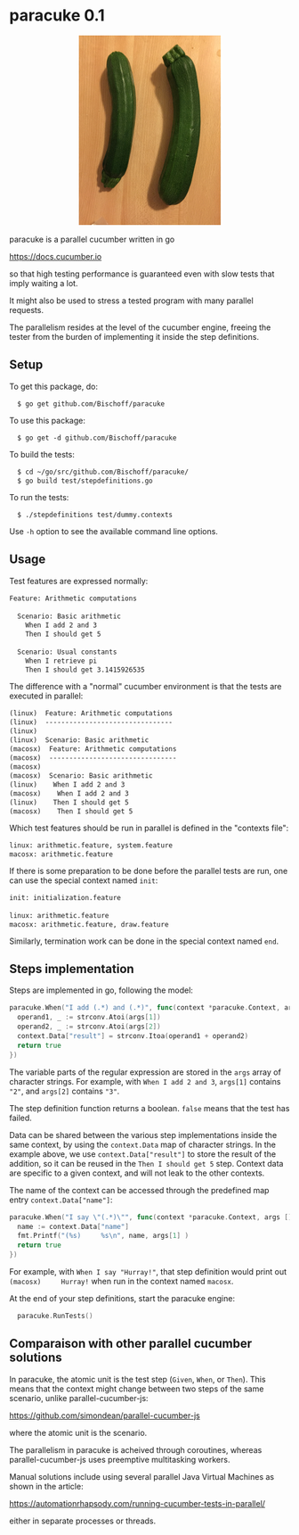 # paracuke 0.1
<p align="center"><img src=assets/images/Paracuke.png></p>
paracuke is a parallel cucumber written in go

  https://docs.cucumber.io

so that high testing performance is guaranteed even
with slow tests that imply waiting a lot.

It might also be used to stress a tested program
with many parallel requests.

The parallelism resides at the level of the cucumber
engine, freeing the tester from the burden of
implementing it inside the step definitions.


## Setup

To get this package, do:
```
  $ go get github.com/Bischoff/paracuke
```

To use this package:
```
  $ go get -d github.com/Bischoff/paracuke
```

To build the tests:
```
  $ cd ~/go/src/github.com/Bischoff/paracuke/
  $ go build test/stepdefinitions.go
```

To run the tests:
```
  $ ./stepdefinitions test/dummy.contexts
```

Use `-h` option to see the available command line
options.


## Usage

Test features are expressed normally:
```cucumber
Feature: Arithmetic computations

  Scenario: Basic arithmetic
    When I add 2 and 3
    Then I should get 5

  Scenario: Usual constants
    When I retrieve pi
    Then I should get 3.1415926535
```

The difference with a "normal" cucumber environment is
that the tests are executed in parallel:
```
(linux)  Feature: Arithmetic computations
(linux)  --------------------------------
(linux)
(linux)  Scenario: Basic arithmetic
(macosx)  Feature: Arithmetic computations
(macosx)  --------------------------------
(macosx)
(macosx)  Scenario: Basic arithmetic
(linux)    When I add 2 and 3
(macosx)    When I add 2 and 3
(linux)    Then I should get 5
(macosx)    Then I should get 5
```

Which test features should be run in parallel is defined in the
"contexts file":
```
linux: arithmetic.feature, system.feature
macosx: arithmetic.feature
```

If there is some preparation to be done before the parallel tests
are run, one can use the special context named `init`:
```
init: initialization.feature

linux: arithmetic.feature
macosx: arithmetic.feature, draw.feature
```

Similarly, termination work can be done in the special context
named `end`.


## Steps implementation

Steps are implemented in go, following the model:
```go
paracuke.When("I add (.*) and (.*)", func(context *paracuke.Context, args []string) bool {
  operand1, _ := strconv.Atoi(args[1])
  operand2, _ := strconv.Atoi(args[2])
  context.Data["result"] = strconv.Itoa(operand1 + operand2)
  return true
})
```

The variable parts of the regular expression are stored in the `args`
array of character strings. For example, with `When I add 2 and 3`,
`args[1]` contains `"2"`, and `args[2]` contains `"3"`.

The step definition function returns a boolean. `false` means that the
test has failed.

Data can be shared between the various step implementations inside
the same context, by using the `context.Data` map of character strings.
In the example above, we use `context.Data["result"]` to store the
result of the addition, so it can be reused in the `Then I should get 5`
step. Context data are specific to a given context, and will not leak
to the other contexts.

The name of the context can be accessed through the predefined map entry
`context.Data["name"]`:
```go
paracuke.When("I say \"(.*)\"", func(context *paracuke.Context, args []string) bool {
  name := context.Data["name"]
  fmt.Printf("(%s)     %s\n", name, args[1] )
  return true
})
```

For example, with `When I say "Hurray!"`, that step definition would
print out `(macosx)     Hurray!` when run in the context named `macosx`.

At the end of your step definitions, start the paracuke engine:
```go
  paracuke.RunTests()
```


## Comparaison with other parallel cucumber solutions

In paracuke, the atomic unit is the test step (`Given`, `When`,
or `Then`). This means that the context might change between two steps
of the same scenario, unlike parallel-cucumber-js:

  https://github.com/simondean/parallel-cucumber-js

where the atomic unit is the scenario.

The parallelism in paracuke is acheived through coroutines, whereas
parallel-cucumber-js uses preemptive multitasking workers.

Manual solutions include using several parallel Java Virtual Machines
as shown in the article:

  https://automationrhapsody.com/running-cucumber-tests-in-parallel/

either in separate processes or threads.


